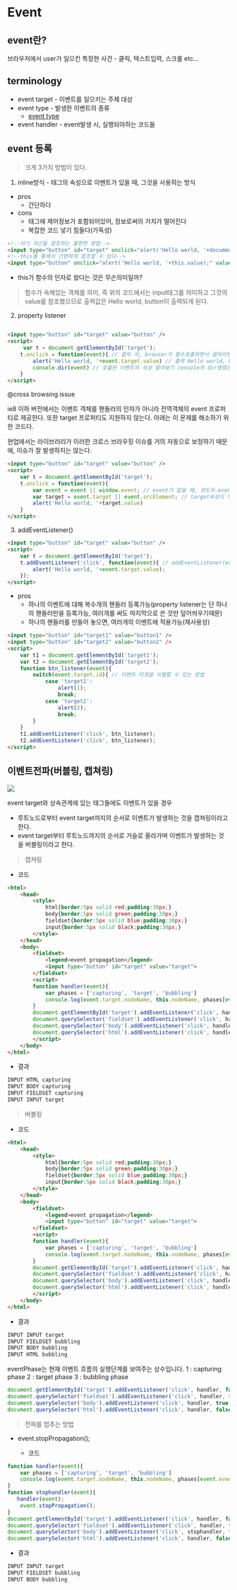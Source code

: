 # Event

## event란?

브라우저에서 user가 일으킨 특정한 사건 - 클릭, 텍스트입력, 스크롤 etc...

## terminology

+ event target - 이벤트를 일으키는 주체 대상
+ event type - 발생한 이벤트의 종류
    - [event type](https://developer.mozilla.org/en-US/docs/Web/Reference/Events)
+ event handler - event발생 시, 실행되야하는 코드들

## event 등록

> 크게 3가지 방법이 있다.

1. inline방식 - 태그의 속성으로 이벤트가 있을 때, 그것을 사용하는 방식

+ pros 
  + 간단하다
+ cons
  + 태그에 제어정보가 포함되어있어, 정보로써의 가치가 떨어진다
  + 복잡한 코드 넣기 힘들다(가독성)

```html
<!--자기 자신을 참조하는 불편한 방법-->
<input type="button" id="target" onclick="alert('Hello world, '+document.getElementById('target').value);" value="button" />
<!--this를 통해서 간편하게 참조할 수 있다-->
<input type="button" onclick="alert('Hello world, '+this.value);" value="button" />

```

+ this가 함수의 인자로 왔다는 것은 무슨의미일까?

> 함수가 속해있는 객체를 의미, 즉 위의 코드에서는 input태그를 의미하고 그것의 value를 참조했으므로 출력값은 Hello world, button이 출력되게 된다.

2. property listener

```html

<input type="button" id="target" value="button" />
<script>
     var t = document.getElementById('target');
    t.onclick = function(event){ // 클릭 시, browser가 함수호출하면서 클릭이벤트를 함수의 인자로 넘긴다.
        alert('Hello world, '+event.target.value) // 출력 Hello world, button
        console.dir(event) // 호출된 이벤트의 속성 알아보기 console의 dir명령은 인자로 넘어간 객체의 속성을 조회하는 메소드
    }
</script>

```

@cross browsing issue

ie8 이하 버전에서는 이벤트 객체를 핸들러의 인자가 아니라 전역객체의 event 프로퍼티로 제공한다. 또한 target 프로퍼티도 지원하지 않는다. 아래는 이 문제를 해소하기 위한 코드다.

현업에서는 라이브러리가 이러한 크로스 브라우징 이슈를 거의 자동으로 보정하기 때문에, 이슈가 잘 발생하지는 않는다.

```html
<input type="button" id="target" value="button" />
<script>
    var t = document.getElementById('target');
    t.onclick = function(event){
        var event = event || window.event; // event가 없을 때, 윈도우.event를 이용 false || true = true
        var target = event.target || event.srcElement; // target속성이 예전엔 srcElement로 쓰였음
        alert('Hello world, '+target.value)
    }
</script>
```

3. addEventListener()

```html
<input type="button" id="target" value="button" />
<script>
    var t = document.getElementById('target');
    t.addEventListener('click', function(event){ // addEventListener(event type, event handler)
        alert('Hello world, '+event.target.value);
    });
</script>
```

+ pros
    - 하나의 이벤트에 대해 복수개의 핸들러 등록가능(property listener는 단 하나의 핸들러만을 등록가능, 여러개를 써도 마지막으로 쓴 것만 덮어씌우기때문)
    - 하나의 핸들러를 만들어 놓으면, 여러개의 이벤트에 적용가능(재사용성)
```html
<input type="button" id="target1" value="button1" />
<input type="button" id="target2" value="button2" />
<script>
    var t1 = document.getElementById('target1');
    var t2 = document.getElementById('target2');
    function btn_listener(event){
        switch(event.target.id){ // 이벤트 타겟을 식별할 수 있는 방법
            case 'target1':
                alert(1);
                break;
            case 'target2':
                alert(2);
                break;
        }
    }
    t1.addEventListener('click', btn_listener);
    t2.addEventListener('click', btn_listener);
</script>
```

## 이벤트전파(버블링, 캡쳐링)

![](./image/image.PNG)

event target와 상속관계에 있는 태그들에도 이벤트가 있을 경우
+ 루트노드로부터 event target까지의 순서로 이벤트가 발생하는 것을 캡쳐링이라고 한다.
+ event target부터 루트노드까지의 순서로 거슬로 올라가며 이벤트가 발생하는 것을 버블링이라고 한다.

> 캡쳐링
+ 코드
```html
<html>
    <head>
        <style>
            html{border:5px solid red;padding:30px;}
            body{border:5px solid green;padding:30px;}
            fieldset{border:5px solid blue;padding:30px;}
            input{border:5px solid black;padding:30px;}
        </style>
    </head>
    <body>
        <fieldset>
            <legend>event propagation</legend>
            <input type="button" id="target" value="target">          
        </fieldset>
        <script>
        function handler(event){
            var phases = ['capturing', 'target', 'bubbling']
            console.log(event.target.nodeName, this.nodeName, phases[event.eventPhase-1]);
        }
        document.getElementById('target').addEventListener('click', handler, true);
        document.querySelector('fieldset').addEventListener('click', handler, true);
        document.querySelector('body').addEventListener('click', handler, true);
        document.querySelector('html').addEventListener('click', handler, true);
        </script>
    </body>
</html>
```
+ 결과
```bash
INPUT HTML capturing
INPUT BODY capturing
INPUT FIELDSET capturing
INPUT INPUT target
```

> 버블링

+ 코드
```html
<html>
    <head>
        <style>
            html{border:5px solid red;padding:30px;}
            body{border:5px solid green;padding:30px;}
            fieldset{border:5px solid blue;padding:30px;}
            input{border:5px solid black;padding:30px;}
        </style>
    </head>
    <body>
        <fieldset>
            <legend>event propagation</legend>
            <input type="button" id="target" value="target">          
        </fieldset>
        <script>
        function handler(event){
            var phases = ['capturing', 'target', 'bubbling']
            console.log(event.target.nodeName, this.nodeName, phases[event.eventPhase-1]);
        }
        document.getElementById('target').addEventListener('click', handler, false); // 캡쳐링과의 차이 - 세 번째의 인자(capturing의 실행여부)의 값이 false로 변경됨
        document.querySelector('fieldset').addEventListener('click', handler, false);
        document.querySelector('body').addEventListener('click', handler, false);
        document.querySelector('html').addEventListener('click', handler, false);
        </script>
    </body>
</html>

```
+ 결과

```bash
INPUT INPUT target
INPUT FIELDSET bubbling
INPUT BODY bubbling
INPUT HTML bubbling
```

eventPhase는 현재 이벤트 흐름의 실행단계를 보여주는 상수입니다.
1 : capturing phase
2 : target phase
3 : bubbling phase

```javascript
document.getElementById('target').addEventListener('click', handler, false); // 2번째로 실행 캡쳐링 -> 버블링, true나 false나 결과는 동일
document.querySelector('fieldset').addEventListener('click', handler, false); // 3번째로 실행 버블링
document.querySelector('body').addEventListener('click', handler, true); // 1번째로 실행 캡쳐링
document.querySelector('html').addEventListener('click', handler, false); // 4번째로 실행 버블링
```

> 전파를 멈추는 방법

+ event.stopPropagation();

  + 코드
```javascript
function handler(event){
    var phases = ['capturing', 'target', 'bubbling']
    console.log(event.target.nodeName, this.nodeName, phases[event.eventPhase-1]);
}
function stophandler(event){
   handler(event);
    event.stopPropagation();
}
document.getElementById('target').addEventListener('click', handler, false);
document.querySelector('fieldset').addEventListener('click', handler, false);
document.querySelector('body').addEventListener('click', stophandler, false);
document.querySelector('html').addEventListener('click', handler, false);
```
  + 결과
```bash
INPUT INPUT target
INPUT FIELDSET bubbling
INPUT BODY bubbling
```